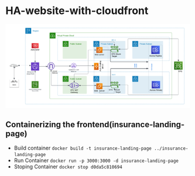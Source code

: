 # HA-website-with-cloudfront
![Infastructure design](https://github.com/PHIDELIST/HA-website-with-cloudfront/blob/main/design/HA-WebApp.png)
## Containerizing the frontend(insurance-landing-page)
+ Build container ```docker build -t insurance-landing-page ../insurance-landing-page```
+ Run Container ```docker run -p 3000:3000 -d insurance-landing-page```
+ Stoping Container ```docker stop d0da5c810694```
